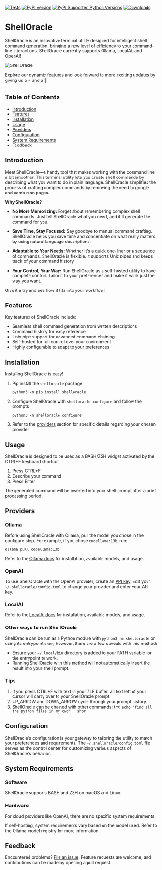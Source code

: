 [![Tests](https://github.com/djcopley/ShellOracle/actions/workflows/tests.yml/badge.svg?branch=main)](https://github.com/djcopley/ShellOracle/actions/workflows/tests.yml)
[![PyPI version](https://badge.fury.io/py/shelloracle.svg)](https://badge.fury.io/py/shelloracle)
[![PyPI Supported Python Versions](https://img.shields.io/pypi/pyversions/shelloracle.svg)](https://pypi.python.org/pypi/shelloracle/)
[![Downloads](https://static.pepy.tech/badge/shelloracle/month)](https://pepy.tech/project/shelloracle)

# ShellOracle

ShellOracle is an innovative terminal utility designed for intelligent shell command generation, bringing a new level of
efficiency to your command-line interactions. ShellOracle currently supports Ollama, LocalAI, and OpenAI!

![ShellOracle](https://i.imgur.com/mg1rCzd.gif)

Explore our dynamic features and look forward to more exciting updates by giving us a ⭐ and a 👀

## Table of Contents

- [Introduction](#introduction)
- [Features](#features)
- [Installation](#installation)
- [Usage](#usage)
- [Providers](#providers)
- [Configuration](#configuration)
- [System Requirements](#system-requirements)
- [Feedback](#feedback)

## Introduction

Meet ShellOracle—a handy tool that makes working with the command line a bit smoother. This terminal utility lets you
create shell commands by describing what you want to do in plain language. ShellOracle simplifies the process of
crafting complex commands by removing the need to google and comb man pages.

**Why ShellOracle?**

* **No More Memorizing:** Forget about remembering complex shell commands. Just tell ShellOracle what you need, and
  it'll generate the command for you.

* **Save Time, Stay Focused:** Say goodbye to manual command crafting. ShellOracle helps you save time and concentrate
  on what really matters by using natural language descriptions.

* **Adaptable to Your Needs:** Whether it's a quick one-liner or a sequence of commands, ShellOracle is flexible. It
  supports Unix pipes and keeps track of your command history.

* **Your Control, Your Way:** Run ShellOracle as a self-hosted utility to have complete control. Tailor it to your
  preferences and make it work just the way you want.

Give it a try and see how it fits into your workflow!

## Features

Key features of ShellOracle include:

* Seamless shell command generation from written descriptions
* Command history for easy reference
* Unix pipe support for advanced command chaining
* Self-hosted for full control over your environment
* Highly configurable to adapt to your preferences

## Installation

Installing ShellOracle is easy!

1. Pip install the `shelloracle` package
    ```shell
    python3 -m pip install shelloracle
    ```
2. Configure ShellOracle with `shelloracle configure` and follow the prompts
    ```shell
    python3 -m shelloracle configure
    ```
3. Refer to the [providers](#providers) section for specific details regarding your chosen provider.

## Usage

ShellOracle is designed to be used as a BASH/ZSH widget activated by the CTRL+F keyboard shortcut.

1. Press CTRL+F
2. Describe your command
3. Press Enter

The generated command will be inserted into your shell prompt after a brief processing period.

## Providers

### Ollama

Before using ShellOracle with Ollama, pull the model you chose in the configure step.
For example, if you chose `codellama:13b`, run:

```shell
ollama pull codellama:13b
```

Refer to the [Ollama docs](https://ollama.ai) for installation, available models, and usage.

### OpenAI

To use ShellOracle with the OpenAI provider, create an [API key](https://platform.openai.com/account/api-keys). Edit
your `~/.shelloracle/config.toml` to change your provider and enter your API key.

### LocalAI

Refer to the [LocalAI docs](https://localai.io/) for installation, available models, and usage.

### Other ways to run ShellOracle

ShellOracle can be run as a Python module with `python3 -m shelloracle` or using its entrypoint `shor`; however,
there are a few caveats with this method:
- Ensure your `~/.local/bin` directory is added to your PATH variable for the entrypoint to work.
- Running ShellOracle with this method will not automatically insert the result into your shell prompt.

### Tips

1. If you press CTRL+F with text in your ZLE buffer, all text left of your cursor will carry over to your ShellOracle
   prompt.
2. UP_ARROW and DOWN_ARROW cycle through your prompt history.
3. ShellOracle can be chained with other commands; try: `echo "find all the python files in my cwd" | shor`

## Configuration

ShellOracle's configuration is your gateway to tailoring the utility to match your preferences and requirements.
The `~/.shelloracle/config.toml` file serves as the control center for customizing various aspects of ShellOracle's
behavior.

## System Requirements

### Software

ShellOracle supports BASH and ZSH on macOS and Linux.

### Hardware

For cloud providers like OpenAI, there are no specific system requirements.

If self-hosting, system requirements vary based on the model used. Refer to the Ollama model registry for more
information.

## Feedback

Encountered problems? [File an issue](https://github.com/djcopley/ShellOracle/issues/new). Feature requests are welcome,
and contributions can be made by opening a pull request.

